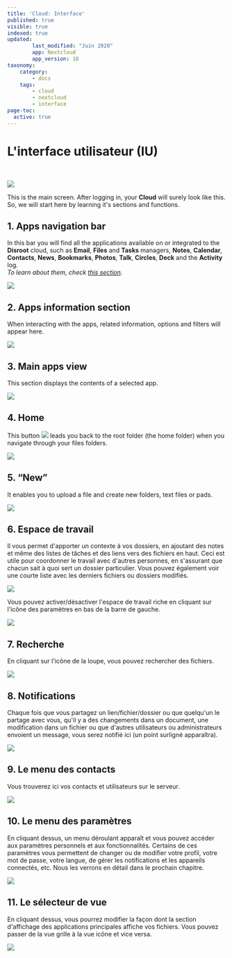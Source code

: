 ```yaml
---
title: 'Cloud: Interface'
published: true
visible: true
indexed: true
updated:
        last_modified: "Juin 2020"
        app: Nextcloud
        app_version: 18
taxonomy:
    category:
        - docs
    tags:
        - cloud
        - nextcloud
        - interface
page-toc:
  active: true
---
```


# L'interface utilisateur (IU)

<br>

![](en/main.png)

This is the main screen. After logging in, your **Cloud** will surely look like this. So, we will start here by learning it's sections and functions.

## 1. Apps navigation bar
In this bar you will find all the applications available on or integrated to the **Disroot** cloud, such as **Email**, **Files** and **Tasks** managers, **Notes**, **Calendar**, **Contacts**, **News**, **Bookmarks**, **Photos**, **Talk**, **Circles**, **Deck** and the **Activity** log.<br> *To learn about them, check [this section](/tutorials/cloud/apps)*.

  ![](en/app_bar.gif)

## 2. Apps information section
When interacting with the apps, related information, options and filters will appear here.

  ![](en/app_info.gif)

## 3. Main apps view
This section displays the contents of a selected app.

  ![](en/app_view.png)

## 4. Home
This button ![](en/nav_button.png) leads you back to the root folder (the home folder) when you navigate through your files folders.

  ![](en/nav_button.gif)

## 5. “New”
It enables you to upload a file and create new folders, text files or pads.

  ![](en/new_button.gif)

## 6. Espace de travail
Il vous permet d'apporter un contexte à vos dossiers, en ajoutant des notes et même des listes de tâches et des liens vers des fichiers en haut. Ceci est utile pour coordonner le travail avec d'autres personnes, en s'assurant que chacun sait à quoi sert un dossier particulier. Vous pouvez également voir une courte liste avec les derniers fichiers ou dossiers modifiés.

  ![](en/workspace.gif)

  Vous pouvez activer/désactiver l'espace de travail riche en cliquant sur l'icône des paramètres en bas de la barre de gauche.

  ![](en/workspace_set.gif)

## 7. Recherche
En cliquant sur l'icône de la loupe, vous pouvez rechercher des fichiers.

  ![](en/search.gif)

## 8. Notifications
Chaque fois que vous partagez un lien/fichier/dossier ou que quelqu'un le partage avec vous, qu'il y a des changements dans un document, une modification dans un fichier ou que d'autres utilisateurs ou administrateurs envoient un message, vous serez notifié ici (un point surligné apparaîtra).

  ![](en/notification.png)

## 9. Le menu des contacts
Vous trouverez ici vos contacts et utilisateurs sur le serveur.

  ![](en/contacts.png)

## 10. Le menu des paramètres
En cliquant dessus, un menu déroulant apparaît et vous pouvez accéder aux paramètres personnels et aux fonctionnalités. Certains de ces paramètres vous permettent de changer ou de modifier votre profil, votre mot de passe, votre langue, de gérer les notifications et les appareils connectés, etc. Nous les verrons en détail dans le prochain chapitre.

  ![](en/settings.gif)

## 11. Le sélecteur de vue
En cliquant dessus, vous pourrez modifier la façon dont la section d'affichage des applications principales affiche vos fichiers. Vous pouvez passer de la vue grille à la vue icône et vice versa.

  ![](en/view.gif)
